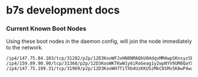 # b7s development docs

### Current Known Boot Nodes

Using these boot nodes in the daemon config, will join the node immediately to the network.

```text
/ip4/147.75.84.103/tcp/31282/p2p/12D3KooWFJxHN8NMAQkU6HdqvMM4wpSKnsyzSb2rJwMhg2w4UsWh
/ip4/159.89.90.90/tcp/31368/p2p/12D3KooWKTKwW1y6iRoGeag1y2wpNYV9UM8QaYXaTL7DUTZdEFw6
/ip4/147.75.199.31/tcp/31969/p2p/12D3KooWH7TiTXb4UzKKU5zMkCDSMx5KAwP4waBbknxnoXfWL7Db
```
